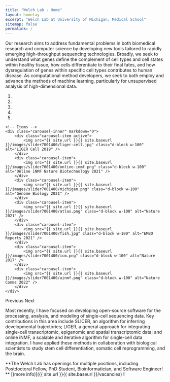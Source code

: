 ```yaml
---
title: "Welch Lab - Home"
layout: homelay
excerpt: "Welch Lab at University of Michigan, Medical School"
sitemap: false
permalink: /
---
```


Our research aims to address fundamental problems in both biomedical research and computer science by developing new tools tailored to rapidly emerging high-throughput sequencing technologies. Broadly, we seek to understand what genes define the complement of cell types and cell states within healthy tissue, how cells differentiate to their final fates, and how dysregulation of genes within specific cell types contributes to human disease. As computational method developers, we seek to both employ and advance the methods of machine learning, particularly for unsupervised analysis of high-dimensional data.

<div markdown="0" id="carousel" class="carousel slide" data-ride="carousel" data-interval="4000" data-pause="hover" >
    <!-- Menu -->
    <ol class="carousel-indicators">
        <li data-target="#carousel" data-slide-to="0" class="active"></li>
        <li data-target="#carousel" data-slide-to="1"></li>
        <li data-target="#carousel" data-slide-to="2"></li>
        <li data-target="#carousel" data-slide-to="3"></li>
        <li data-target="#carousel" data-slide-to="4"></li>
    </ol>

    <!-- Items -->
    <div class="carousel-inner" markdown="0">
        <div class="carousel-item active">
            <img src="{{ site.url }}{{ site.baseurl }}/images/slider7001400/liger-cell.jpg" class="d-block w-100" alt="LIGER Cell 2019" />
        </div>
        <div class="carousel-item">
            <img src="{{ site.url }}{{ site.baseurl }}/images/slider7001400/online-inmf.png" class="d-block w-100" alt="Online iNMF Nature Biotechnology 2021" />
        </div>
        <div class="carousel-item">
            <img src="{{ site.url }}{{ site.baseurl }}/images/slider7001400/michigan.png" class="d-block w-100" alt="Genome Biology 2021" />
        </div>
        <div class="carousel-item">
            <img src="{{ site.url }}{{ site.baseurl }}/images/slider7001400/atlas.png" class="d-block w-100" alt="Nature 2021" />
        </div>
        <div class="carousel-item">
            <img src="{{ site.url }}{{ site.baseurl }}/images/slider7001400/fish.jpg" class="d-block w-100" alt="EMBO Reports 2021" />
        </div>
        <div class="carousel-item">
            <img src="{{ site.url }}{{ site.baseurl }}/images/slider7001400/icm.png" class="d-block w-100" alt="Nature 2017" />
        </div>
        <div class="carousel-item">
            <img src="{{ site.url }}{{ site.baseurl }}/images/slider7001400/uinmf.png" class="d-block w-100" alt="Nature Comms 2022" />
        </div>
    </div>
  <a class="carousel-control-prev" data-target="#carousel" role="button" data-slide="prev">
    <span class="carousel-control-prev-icon" aria-hidden="true"></span>
    <span class="sr-only">Previous</span>
  </a>
  <a class="carousel-control-next" data-target="#carousel" role="button" data-slide="next">
    <span class="carousel-control-next-icon" aria-hidden="true"></span>
    <span class="sr-only">Next</span>
  </a>
</div>




Most recently, I have focused on developing open-source software for the processing, analysis, and modeling of single-cell sequencing data. Key contributions in this area include SLICER, an algorithm for inferring developmental trajectories; LIGER, a general approach for integrating single-cell transcriptomic, epigenomic and spatial transcriptomic data; and online iNMF, a scalable and iterative algorithm for single-cell data integration. I have applied these methods in collaboration with biological scientists to study stem cell differentiation, somatic cell reprogramming, and the brain.

**The Welch Lab has openings for multiple positions, including Postdoctoral Fellow, PhD Student, Bioinformatician, and Software Engineer! ** [(more info)]({{ site.url }}{{ site.baseurl }}/vacancies) **!**
